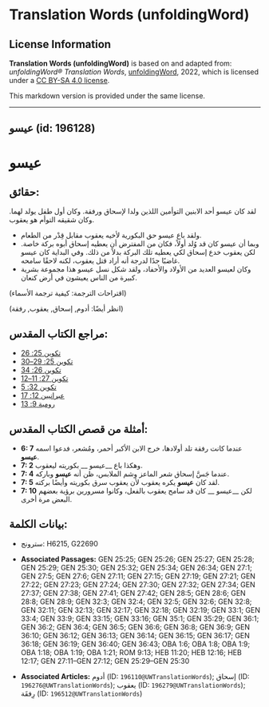 # Translation Words (unfoldingWord)

## License Information

**Translation Words (unfoldingWord)** is based on and adapted from: _unfoldingWord® Translation Words_, [unfoldingWord](https://unfoldingword.org/utw), 2022, which is licensed under a [CC BY-SA 4.0 license](https://creativecommons.org/licenses/by-sa/4.0/legalcode.en).

This markdown version is provided under the same license.



--------------------------------

## عيسو (id: 196128)

عيسو
====

حقائق:
------

لقد كان عيسو أحد الابنين التوأمين اللذين ولدا لإسحاق ورفقة. وكان أول طفل يولد لهما. وكان شقيقه التوأم هو يعقوب.

* ولقد باع عيسو حق البكورية لأخيه يعقوب مقابل قِدْر من الطعام.
* وبما أن عيسو كان قد وُلد أولاً، فكان من المفترض أن يعطيه إسحاق أبوه بركة خاصة. لكن يعقوب خدع إسحاق لكي يعطيه تلك البركة بدلاً من ذلك. وفي البداية كان عيسو غاضبًا جدًا لدرجة أنه أراد قتل يعقوب، لكنه لاحقًا سامحه.
* وكان لعيسو العديد من الأولاد والأحفاد، ولقد شكل نسل عيسو هذا مجموعة بشرية كبيرة من الناس يعيشون في أرض كنعان.

(اقتراحات الترجمة: كيفية ترجمة الأسماء)

(انظر أيضًا: أدوم, إسحاق, يعقوب, رفقة)

مراجع الكتاب المقدس:
--------------------

* [تكوين 25: 26](https://ref.ly/Gen25:26)
* [تكوين 25: 29–30](https://ref.ly/Gen25:29-Gen25:30)
* [تكوين 26: 34](https://ref.ly/Gen26:34)
* [تكوين 27: 11–12](https://ref.ly/Gen27:11-Gen27:12)
* [تكوين 32: 5](https://ref.ly/Gen32:5)
* [عبرانيين 12: 17](https://ref.ly/Heb12:17)
* [رومية 9: 13](https://ref.ly/Rom9:13)

أمثلة من قصص الكتاب المقدس:
---------------------------

* **6: 7** عندما كانت رفقة تلد أولادها، خرج الابن الأكبر أحمر، ومُشعر، فدعوا اسمه **عيسو**.
* **7: 2** وهكذا باع \_\_عيسو \_\_ بكوريته ليعقوب.
* **7: 4** عندما جَسَّ إسحاق شعر الماعز وشم الملابس، ظن أنه **عيسو** وباركه.
* **7: 5** لقد كان **عيسو** يكره يعقوب لأن يعقوب سرق بكوريته وأيضًا بركته.
* **7: 10** لكن \_\_عيسو \_\_ كان قد سامح يعقوب بالفعل، وكانوا مسرورين برؤية بعضهم البعض مرة أخرى.

بيانات الكلمة:
--------------

* سترونج: H6215, G22690

* **Associated Passages:** GEN 25:25; GEN 25:26; GEN 25:27; GEN 25:28; GEN 25:29; GEN 25:30; GEN 25:32; GEN 25:34; GEN 26:34; GEN 27:1; GEN 27:5; GEN 27:6; GEN 27:11; GEN 27:15; GEN 27:19; GEN 27:21; GEN 27:22; GEN 27:23; GEN 27:24; GEN 27:30; GEN 27:32; GEN 27:34; GEN 27:37; GEN 27:38; GEN 27:41; GEN 27:42; GEN 28:5; GEN 28:6; GEN 28:8; GEN 28:9; GEN 32:3; GEN 32:4; GEN 32:5; GEN 32:6; GEN 32:8; GEN 32:11; GEN 32:13; GEN 32:17; GEN 32:18; GEN 32:19; GEN 33:1; GEN 33:4; GEN 33:9; GEN 33:15; GEN 33:16; GEN 35:1; GEN 35:29; GEN 36:1; GEN 36:2; GEN 36:4; GEN 36:5; GEN 36:6; GEN 36:8; GEN 36:9; GEN 36:10; GEN 36:12; GEN 36:13; GEN 36:14; GEN 36:15; GEN 36:17; GEN 36:18; GEN 36:19; GEN 36:40; GEN 36:43; OBA 1:6; OBA 1:8; OBA 1:9; OBA 1:18; OBA 1:19; OBA 1:21; ROM 9:13; HEB 11:20; HEB 12:16; HEB 12:17; GEN 27:11–GEN 27:12; GEN 25:29–GEN 25:30
* **Associated Articles:** أدوم (ID: `196110@UWTranslationWords`); إسحاق (ID: `196276@UWTranslationWords`); يعقوب (ID: `196279@UWTranslationWords`); رِفقَة (ID: `196512@UWTranslationWords`)

